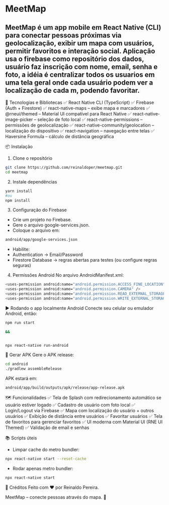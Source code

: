 # MeetMap
## MeetMap é um app mobile em React Native (CLI) para conectar pessoas próximas via geolocalização, exibir um mapa com usuários, permitir favoritos e interação social. Aplicação usa o firebase como repositório dos dados, usuário faz inscrição com nome, email, senha e foto, a idéia é centralizar todos os usuarios em uma tela geral onde cada usuário podem ver a localização de cada m, podendo favoritar.

🚀 Tecnologias e Bibliotecas
✅ React Native CLI (TypeScript)
✅ Firebase (Auth + Firestore)
✅ react-native-maps – exibe mapa e marcadores
✅ @rneui/themed – Material UI compatível para React Native
✅ react-native-image-picker – seleção de foto local
✅ react-native-permissions – permissões de geolocalização
✅ react-native-community/geolocation – localização do dispositivo
✅ react-navigation – navegação entre telas
✅ Haversine Formula – cálculo de distância geográfica

📦 Instalação
1. Clone o repositório

```bash
git clone https://github.com/reinaldoper/meetmap.git
cd meetmap
```

2. Instale dependências

```bash
yarn install 
#ou 
npm install
```

3. Configuração do Firebase

- Crie um projeto no Firebase.
- Gere o arquivo google-services.json.
- Coloque o arquivo em:

```bash
android/app/google-services.json
```

- Habilite:
- Authentication → Email/Password
- Firestore Database → regras abertas para testes (ou configure regras seguras)

4. Permissões Android
No arquivo AndroidManifest.xml:

```bash
<uses-permission android:name="android.permission.ACCESS_FINE_LOCATION" />
<uses-permission android:name="android.permission.CAMERA" />
<uses-permission android:name="android.permission.READ_EXTERNAL_STORAGE" />
<uses-permission android:name="android.permission.WRITE_EXTERNAL_STORAGE" />
```

▶️ Rodando o app localmente
Android
Conecte seu celular ou emulador Android, então:

```bash
npm run start

&& 


npx react-native run-android
```

📱 Gerar APK
Gere o APK release:

```bash
cd android
./gradlew assembleRelease
```

APK estará em:

```bash
android/app/build/outputs/apk/release/app-release.apk
```

🗺 Funcionalidades
✅ Tela de Splash com redirecionamento automático se usuário estiver logado
✅ Cadastro de usuário com foto local
✅ Login/Logout via Firebase
✅ Mapa com localização do usuário + outros usuários
✅ Exibição de distância entre usuários
✅ Favoritar usuários
✅ Tela de favoritos para gerenciar favoritos
✅ UI moderna com Material UI (RNE UI Themed)
✅ Validação de email e senhas

📚 Scripts úteis
- Limpar cache do metro bundler:

```bash
npx react-native start --reset-cache
```

- Rodar apenas metro bundler:


```bash
npx react-native start
```

🙌 Créditos
Feito com ❤️ por Reinaldo Pereira.

MeetMap – conecte pessoas através do mapa. 🚀

